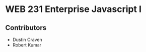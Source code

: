 <h1>WEB 231 Enterprise Javascript I</h1>

<h2>Contributors</h2>
<ul>
  <li>Dustin Craven</li>
  <li>Robert Kumar</li>
</ul>

